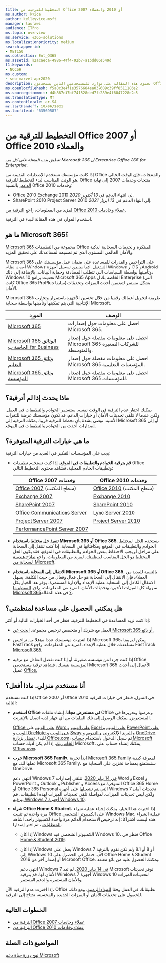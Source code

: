 ```yaml
---
title: التخطيط للترقية من Office 2007 أو 2010 والعملاء
ms.author: kvice
author: kelleyvice-msft
manager: laurawi
audience: ITPro
ms.topic: overview
ms.service: o365-solutions
ms.localizationpriority: medium
search.appverid:
- MET150
ms.collection: Ent_O365
ms.assetid: b2acaeca-4986-40f4-92b7-a1bdd06e549d
f1.keywords:
- NOCSH
ms.custom:
- seo-marvel-apr2020
description: تحتوي هذه المقالة على موارد للمستخدمين الذين يستخدمون Office 2007 أو Office 2010 لمساعدتهم على التخطيط للترقية.
ms.openlocfilehash: f5a8c3e4f1e3576684ea037609c39ff8511186e2
ms.sourcegitcommit: d4b867e37bf741528ded7fb289e4f6847228d2c5
ms.translationtype: MT
ms.contentlocale: ar-SA
ms.lasthandoff: 10/06/2021
ms.locfileid: "63569587"
---
```

# <a name="plan-your-upgrade-from-office-2007-or-office-2010-servers-and-clients"></a>التخطيط للترقية من Office 2007 أو Office 2010 والعملاء

*تنطبق هذه المقالة على كل من Microsoft 365 ل Enterprise Office 365 for Enterprise.*

إذا كانت مؤسستك تستخدم الإصدارات القديمة من Office والمنتجات، فإن الوقت الحالي هو الوقت المناسب لبدء التخطيط للترقية. Office منتجات وخدمات 2007 إلى [نهاية الدعم.](upgrade-from-office-2007-servers-and-products.md) بالنسبة Office وخدمات 2010:

- Office 2010 Exchange 2010 إلى انتهاء الدعم في *13 أكتوبر 2020*. 
- SharePoint 2010 Project Server 2010 إلى انتهاء الدعم في *13 أبريل 2021*. 

لمزيد من المعلومات، راجع [الترقية من Office عملاء وخادمات 2010](upgrade-from-office-2010-servers-and-products.md).

استخدم الموارد في هذه المقالة للبدء في الترقية.

## <a name="what-is-microsoft-365"></a>ما هو Microsoft 365؟

[Microsoft 365](https://www.microsoft.com/microsoft-365) مجموعة من التطبيقات Office المبتكرة والخدمات السحابية الذكية والأمان العالمي المستوى الذي تم تصميمه لمساعدتك على تحقيق المزيد.

Microsoft 365 على التراخيص والقدرات للمساعدة على ضمان عمل مؤسستك على أحدث نظام Windows التشغيل. كما يضمن تسجيل أجهزة Windows و iOS وAndroid وتأمينها بواسطة السياسات التي تتطلب المصادقة وحماية البيانات. بالإضافة إلى ذلك، Windows 10 تحديث برامج Microsoft 365 Apps الخاصة بك ل Enterprise (التي كانت Office 365 ProPlus سابقا) بشكل مستمر لتضمين أحدث الميزات وتحديثات الأمان.
  
Microsoft 365 طريقة لتحويل أعمالك رقميا من خلال تحسين الأجهزة باستمرار وتجارب الإنتاجية التي يتم تمكينها وتأمينها بواسطة سحابة Microsoft.
 
|المورد|الوصف|
|---|---|
|[Microsoft 365](https://www.microsoft.com/microsoft-365)|احصل على معلومات حول إصدارات Microsoft 365.|
|[Microsoft 365 الوثائق الخاصة ب for Business](../admin/index.yml)|احصل على معلومات مفصلة حول إصدار Microsoft 365 للشركات الصغيرة والمتوسطة.|
|[Microsoft 365 وثائق التعليم](/microsoft-365/education/)|احصل على معلومات مفصلة حول إصدار Microsoft 365 المؤسسات التعليمية.|
|[Microsoft 365 وثائق المؤسسة](./index.yml)|احصل على معلومات مفصلة حول إصدار Microsoft 365 للمؤسسات.|
|||

## <a name="what-happens-if-i-dont-upgrade"></a>ماذا يحدث إذا لم أترقية؟

يمكنك اختيار عدم الترقية في الوقت نفسه. ستستمر الخوادم والتطبيقات في العمل. ولكن عندما لا تتلقى تحديثات الأمان أو خيارات الدعم، قد تكون مؤسستك عرضة للثغرات الأمنية. نوصي بشدة بأن تخطط للترقية قريبا. يمكنك الترقية إلى Microsoft 365 أو إلى إصدارات أحدث من الخوادم والتطبيقات في الموقع.

## <a name="what-upgrade-options-are-available"></a>ما هي خيارات الترقية المتوفرة؟      

يجب على المؤسسات التفكير في العديد من خيارات الترقية:

- **قم بترقية الخوادم والتطبيقات في الموقع.** إذا كنت تستخدم تطبيقات Office وتطبيقات الخادم المحلية، فشاهد محتوى التخطيط التالي:<br/> 

  |Office وخدمات 2007|Office وخدمات 2010|
  |---|---|
  |[Office 2007](/DeployOffice/office-2007-end-support-roadmap) (سطح المكتب)|[Office 2010](/DeployOffice/office-2010-end-support-roadmap) (سطح المكتب)|
  |[Exchange 2007](exchange-2007-end-of-support.md)|[Exchange 2010](exchange-2010-end-of-support.md)|
  |[SharePoint 2007](sharepoint-2007-end-of-support.md)|[SharePoint 2010](upgrade-from-sharepoint-2010.md)|
  |[Office Communications Server](/skypeforbusiness/plan-your-deployment/upgrade)|[Lync Server 2010](/skypeforbusiness/plan-your-deployment/upgrade)|
  |[Project Server 2007](project-server-2007-end-of-support.md)|[Project Server 2010](project-server-2010-end-of-support.md)|
  |[PerformancePoint Server 2007](pps-2007-end-of-support.md)||
 
- **تنفيذ حل مختلط باستخدام Microsoft 365 أو Office 365.** يستخدم الحل المختلط الخوادم والتطبيقات في الموقع ومكافئاتها في السحابة. إذا كنت تنتقل إلى السحابة على مراحل أو يجب الاحتفاظ ببعض الخوادم والتطبيقات في الموقع، فقد يكون الحل المختلط هو الحل المناسب لمنظمتك. لمزيد من المعلومات، راجع [نماذج هندسة السحابة من Microsoft](../solutions/cloud-architecture-models.md). 
    
- **الانتقال إلى السحابة باستخدام Microsoft 365 أو Office 365.** بالنسبة للعديد من العملاء، فإن الانتقال إلى السحابة هو حل فعال وفعال من حيث التكلفة. يسهل الانتقال الكامل إلى السحابة عملية الإعداد والإدارة المستمرة. يوفر هذا الخيار بكل سهولة كل الميزات الأخيرة وتحديثات الأمان. لمزيد من المعلومات، راجع [المقطع ما Microsoft 365؟](#what-is-microsoft-365) في هذه المقالة.
    
## <a name="can-i-get-help-for-my-organization"></a>هل يمكنني الحصول على مساعدة لمنظمتي؟

إذا كنت تريد المساعدة في التخطيط للترقية، فنظر في أحد الخيارات التالية أو أكثر:

- العمل مع شريك أو متخصص ترخيص مجموعة. [ابحث عن Microsoft 365 أو بائع.](https://support.office.com/article/b6c18a9b-2aed-4c84-9d75-af709160258c.aspx) 

- إذا اشترت مؤسستك عددا مؤهلا من تراخيص Microsoft 365، يمكن لفريقنا FastTrack مساعدتك خلال عملية الإعداد. لمزيد من المعلومات، راجع FastTrack [Microsoft 365](https://www.microsoft.com/fasttrack/microsoft-365).

- إذا كنت جزءا من مؤسسة صغيرة، أو إذا كنت تفضل التعامل مع ترقية Office المؤسسة بنفسك، فشاهد ترقية مستخدمي Microsoft 365 الأعمال إلى أحدث عميل [Office.](/office365/admin/setup/upgrade-users-to-latest-office-client) 
  
## <a name="im-a-home-user-what-do-i-do"></a>أنا مستخدم منزلي. ماذا أفعل؟

إذا كنت تستخدم Office 2007 أو Office 2010 في المنزل، فنظر في خيارات الترقية التالية:

- **استخدم Office في مستعرض مجانا.** إنشاء ملفات Office وعرضها وتحريرها في المستعرض. يمكنك الوصول إلى تلك الملفات من أي جهاز لديه اتصال بالإنترنت. 

  [Office على الويب](https://products.office.com/office-online/documents-spreadsheets-presentations-office-online) على [Word على الويب](https://go.microsoft.com/fwlink/p/?linkid=746664) و [Excel على الويب](https://go.microsoft.com/fwlink/p/?linkid=746665) و [PowerPoint على الويب](https://go.microsoft.com/fwlink/p/?linkid=746666) [و OneNote على الويب](https://go.microsoft.com/fwlink/p/?linkid=746674) و [Sway](https://go.microsoft.com/fwlink/p/?linkid=746675) و [البريد](https://go.microsoft.com/fwlink/p/?linkid=746676) الإلكتروني [و التقويم](https://go.microsoft.com/fwlink/p/?linkid=746678) و [ OneDrive](https://go.microsoft.com/fwlink/p/?linkid=746679). للبدء، [تفضل بزيارة Office.com](https://office.com)، ثم سجل الدخول باستخدام [حساب Microsoft الخاص بك](https://account.microsoft.com/account). إذا لم يكن لديك حساب Microsoft، يمكنك إنشاء حساب على [Office.com](https://office.com).

- **جرب Microsoft 365 Family.** ابدأ [تجربة Microsoft 365 Family لمعرفة](https://www.microsoft.com/microsoft-365/p/microsoft-365-family/cfq7ttc0k5dm?rtc=2&activetab=pivot:overviewtab) كيفية عملها لك. مع Microsoft 365 Family، ستستمتع بمساحة تخزين على السحابة مع OneDrive.

  انتهى دعم Windows 7 [في 14 يناير 2020](https://www.microsoft.com/microsoft-365/windows/end-of-windows-7-support). تتلقى إصدارات Word و Excel و PowerPoint و Outlook و Publisher و Access المتوفرة مع Office 365 Home أو Office 365 Personal التي يتم تشغيلها على أجهزة Windows 7 تحديثات أمان ولكن ليس تحديثات الميزات. لمواصلة تلقي تحديثات الميزات لهذه التطبيقات، قم [بترقية Windows 7 أجهزة Windows 10](https://support.microsoft.com/help/12435/windows-10-upgrade-faq).
    
- **شراء Office Home &amp; Student.** إذا اخترت هذا الخيار، يمكنك إجراء عملية شراء مرة واحدة ثم تثبيت Office على الكمبيوتر الشخصي Windows Mac. عملية الشراء هذه ليست اشتراكا؛ إنه ترخيص الاستخدام الدائم مرة واحدة لكمبيوتر واحد. اشاهد [المتطلبات](https://office.com/systemrequirements) ، ثم اختر إصدارا.

  - إذا كان Windows الكمبيوتر الشخصي قيد Windows 10، فنظر في Office [Home & Student 2019](https://www.microsoft.com/p/office-home-student-2019/cfq7ttc0k7c8).

  - إذا كان Windows يعمل على Windows 7 أو 8 أو 8.1 ولم تكن تقوم بالترقية إلى Windows 10 الآن، فنظر في الحصول على Office Home & Student 2016 أو إصدار آخر من Microsoft Office. يمكنك الحصول عليه من بائع معتمد.
     
    انتهى دعم Windows 7 [في 14 يناير 2020](https://www.microsoft.com/microsoft-365/windows/end-of-windows-7-support). لم تعد Microsoft توفر تحديثات الأمان لها. قم بترقية Windows 7 أجهزة Windows 10 لتحديثات الميزات والأمان المستمرة والدعم المستمر.

إذا اخترت عدم الترقية الآن، Office تطبيقاتك في العمل وفقا [للمواد الزمنية](https://support.microsoft.com/lifecycle/search/13615). ومع ذلك، للحصول على تحديثات الأمان أو الميزات الجديدة والمحسنة، تحتاج إلى الترقية.
   
## <a name="next-steps"></a>الخطوات التالية

- [الترقية من Office عملاء وخادمات 2007](upgrade-from-office-2007-servers-and-products.md)
- [الترقية من Office عملاء وخادمات 2010](upgrade-from-office-2010-servers-and-products.md)
   
## <a name="related-topics"></a>المواضيع ذات الصلة
  
[نهج دورة حياة دعم Microsoft](/lifecycle/)